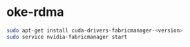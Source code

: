 # oke-rdma


```sh
sudo apt-get install cuda-drivers-fabricmanager-<version>
sudo service nvidia-fabricmanager start
```
